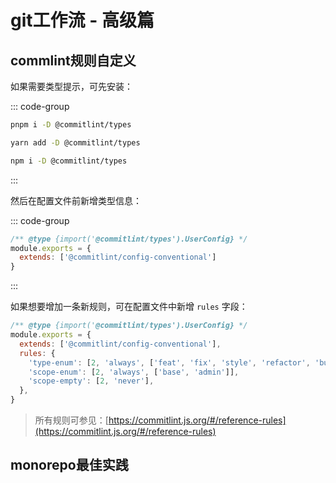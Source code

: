 # git工作流 - 高级篇


## commlint规则自定义

如果需要类型提示，可先安装：

::: code-group
```bash [pnpm]
pnpm i -D @commitlint/types
```

``` bash [yarn]
yarn add -D @commitlint/types
```

``` bash [npm]
npm i -D @commitlint/types
```
:::

然后在配置文件前新增类型信息：

::: code-group
``` js [commitlint.config.js] {1}
/** @type {import('@commitlint/types').UserConfig} */
module.exports = {
  extends: ['@commitlint/config-conventional']
}

```
:::

如果想要增加一条新规则，可在配置文件中新增 `rules` 字段：

```js {4-8}
/** @type {import('@commitlint/types').UserConfig} */
module.exports = {
  extends: ['@commitlint/config-conventional'],
  rules: {
    'type-enum': [2, 'always', ['feat', 'fix', 'style', 'refactor', 'build', 'docs']],
    'scope-enum': [2, 'always', ['base', 'admin']],
    'scope-empty': [2, 'never'],
  },
}

```

> 所有规则可参见：[https://commitlint.js.org/#/reference-rules](https://commitlint.js.org/#/reference-rules)


## monorepo最佳实践

<Todo />